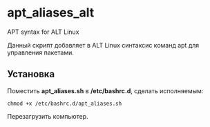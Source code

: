 # apt_aliases_alt
 APT syntax for ALT Linux 

 Данный скрипт добавляет в ALT Linux синтаксис команд apt для управления пакетами.

 ## Установка

 Поместить **apt_aliases.sh** в **/etc/bashrc.d**, сделать исполняемым:

    chmod +x /etc/bashrc.d/apt_aliases.sh

 Перезагрузить компьютер.